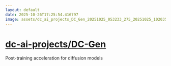 ```yaml
---
layout: default
date: 2025-10-26T17:25:54.416797
image: assets/dc_ai_projects_DC_Gen_20251025_053233_275_20251025_102035_18b6c4--20251025T122049159--cropped.png
---
```


# [dc-ai-projects/DC-Gen](https://github.com/dc-ai-projects/DC-Gen/)

Post-training acceleration for diffusion models
